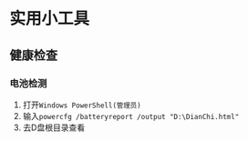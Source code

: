 # 实用小工具

## 健康检查

### 电池检测

1. 打开`Windows PowerShell(管理员)`
2. 输入`powercfg /batteryreport /output "D:\DianChi.html"`
3. 去D盘根目录查看